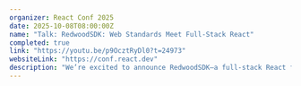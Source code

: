 ```yaml
---
organizer: React Conf 2025
date: 2025-10-08T08:00:00Z
name: "Talk: RedwoodSDK: Web Standards Meet Full-Stack React"
completed: true
link: "https://youtu.be/p9OcztRyDl0?t=24973"
websiteLink: "https://conf.react.dev"
description: "We’re excited to announce RedwoodSDK—a full-stack React framework that strips web development back to its essentials: “Webdev, the good parts.” It’s TypeScript-only, with no type generation or transpilation magic. It’s composable, so routes, server functions, and React Server Components fit together without hidden layers or lock-in. And it’s built on web standards, giving you native access to Request and Response for routing, rendering, and streaming."
---
```

